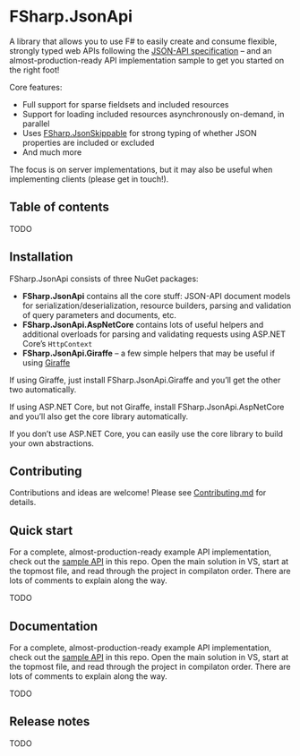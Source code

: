 FSharp.JsonApi
==============

A library that allows you to use F# to easily create and consume flexible, strongly typed web APIs following the [JSON-API specification](https://jsonapi.org/) – and an almost-production-ready API implementation sample to get you started on the right foot!

Core features:

* Full support for sparse fieldsets and included resources
* Support for loading included resources asynchronously on-demand, in parallel
* Uses [FSharp.JsonSkippable](https://github.com/cmeeren/FSharp.JsonSkippable) for strong typing of whether JSON properties are included or excluded
* And much more

The focus is on server implementations, but it may also be useful when implementing clients (please get in touch!).

Table of contents
-----------------

TODO

Installation
------------

FSharp.JsonApi consists of three NuGet packages:

* **FSharp.JsonApi** contains all the core stuff: JSON-API document models for serialization/deserialization, resource builders, parsing and validation of query parameters and documents, etc.
* **FSharp.JsonApi.AspNetCore** contains lots of useful helpers and additional overloads for parsing and validating requests using ASP.NET Core’s `HttpContext`
* **FSharp.JsonApi.Giraffe** – a few simple helpers that may be useful if using [Giraffe](https://github.com/giraffe-fsharp/Giraffe/)

If using Giraffe, just install FSharp.JsonApi.Giraffe and you’ll get the other two automatically.

If using ASP.NET Core, but not Giraffe, install FSharp.JsonApi.AspNetCore and you’ll also get the core library automatically.

If you don’t use ASP.NET Core, you can easily use the core library to build your own abstractions.

Contributing
------------

Contributions and ideas are welcome! Please see [Contributing.md](https://github.com/cmeeren/FSharp.JsonApi/blob/master/.github/CONTRIBUTING.md) for details.

Quick start
-----------

For a complete, almost-production-ready example API implementation, check out the [sample API](https://github.com/cmeeren/FSharp.JsonApi/tree/master/src/FSharp.JsonApi.SampleApp) in this repo. Open the main solution in VS, start at the topmost file, and read through the project in compilaton order. There are lots of comments to explain along the way.

TODO

Documentation
-------------

For a complete, almost-production-ready example API implementation, check out the [sample API](https://github.com/cmeeren/FSharp.JsonApi/tree/master/src/FSharp.JsonApi.SampleApp) in this repo. Open the main solution in VS, start at the topmost file, and read through the project in compilaton order. There are lots of comments to explain along the way.

TODO

Release notes
-------------

TODO

